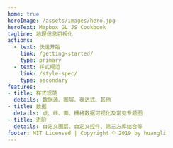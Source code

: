 ```yaml
---
home: true
heroImage: /assets/images/hero.jpg
heroText: Mapbox GL JS Cookbook
tagline: 地理信息可视化
actions:
  - text: 快速开始
    link: /getting-started/
    type: primary
  - text: 样式规范
    link: /style-spec/
    type: secondary
features:
- title: 样式规范
  details: 数据源、图层、表达式、其他
- title: 数据
  details: 点、线、面、栅格数据可视化及常见专题图
- title: 进阶
  details: 自定义图层、自定义控件、第三方库结合等
footer: MIT Licensed | Copyright © 2019 by huangli
---
```

